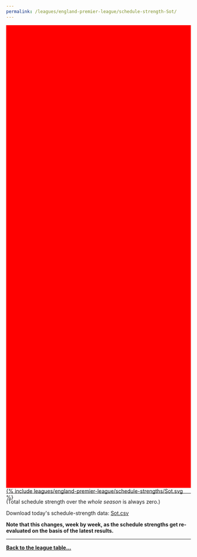 ```yaml
---
permalink: /leagues/england-premier-league/schedule-strength-Sot/
---
```


<style>
.svg-wrap {
    background-color:red;
    height:0;
    padding-top:250%; /* 350px/550px */
    position: relative;
}

svg {
    background-color: white;
    height: 100%;
    display:block;
    width: 100%;
    position: absolute;
    top:0;
    left:0;
}
</style>


<div class="svg-wrap">
{% include leagues/england-premier-league/schedule-strengths/Sot.svg %}
</div>

-----

(Total schedule strength over the *whole season* is always zero.)


Download today's schedule-strength data: [Sot.csv](/assets/leagues/england-premier-league/2022/schedule-strengths/Sot.csv)

**Note that this changes, week by week, as the schedule strengths get re-evaluated on the
basis of the latest results.**

-----

[**Back to the league table...**](/leagues/england-premier-league)


